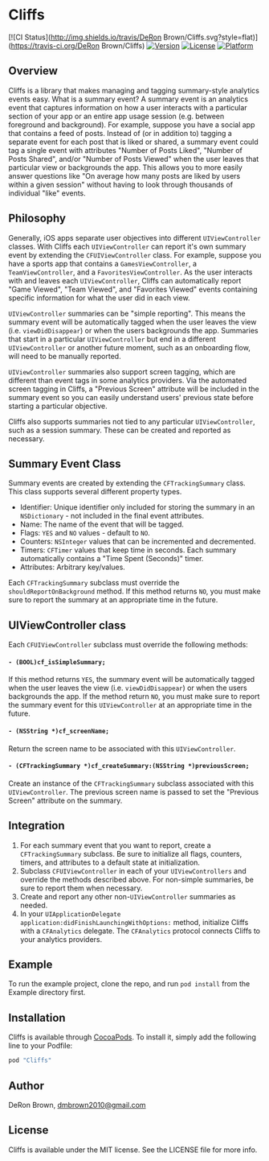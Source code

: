 # Cliffs

[![CI Status](http://img.shields.io/travis/DeRon Brown/Cliffs.svg?style=flat)](https://travis-ci.org/DeRon Brown/Cliffs)
[![Version](https://img.shields.io/cocoapods/v/Cliffs.svg?style=flat)](http://cocoapods.org/pods/Cliffs)
[![License](https://img.shields.io/cocoapods/l/Cliffs.svg?style=flat)](http://cocoapods.org/pods/Cliffs)
[![Platform](https://img.shields.io/cocoapods/p/Cliffs.svg?style=flat)](http://cocoapods.org/pods/Cliffs)

## Overview

Cliffs is a library that makes managing and tagging summary-style analytics events
easy. What is a summary event? A summary event is an analytics event that captures
information on how a user interacts with a particular section of your app or an entire
app usage session (e.g. between foreground and background). For example, suppose you
have a social app that contains a feed of posts. Instead of (or in addition to) tagging
a separate event for each post that is liked or shared, a summary event could tag a
single event with attributes "Number of Posts Liked", "Number of Posts Shared", and/or
"Number of Posts Viewed" when the user leaves that particular view or backgrounds the
app. This allows you to more easily answer questions like "On average how many posts
are liked by users within a given session" without having to look through thousands of
individual "like" events.

## Philosophy

Generally, iOS apps separate user objectives into different `UIViewController` classes.
With Cliffs each `UIViewController` can report it's own summary event by extending
the `CFUIViewController` class. For example, suppose you have a sports app that contains
a `GamesViewController`, a `TeamViewController`, and a `FavoritesViewController`. As
the user interacts with and leaves each `UIViewController`, Cliffs can automatically
report "Game Viewed", "Team Viewed", and "Favorites Viewed" events containing specific
information for what the user did in each view.

`UIViewController` summaries can be "simple reporting". This means the summary event
will be automatically tagged when the user leaves the view (i.e. `viewDidDisappear`)
or when the users backgrounds the app. Summaries that start in a particular
`UIViewController` but end in a different `UIViewController` or another future moment,
such as an onboarding flow, will need to be manually reported.

`UIViewController` summaries also support screen tagging, which are different than
event tags in some analytics providers. Via the automated screen tagging in Cliffs,
a "Previous Screen" attribute will be included in the summary event so
you can easily understand users' previous state before starting a particular objective.

Cliffs also supports summaries not tied to any particular `UIViewController`, such
as a session summary. These can be created and reported as necessary.

## Summary Event Class

Summary events are created by extending the `CFTrackingSummary` class. This class
supports several different property types.
* Identifier: Unique identifier only included for storing the summary in an
`NSDictionary` - not included in the final event attributes.
* Name: The name of the event that will be tagged.
* Flags: `YES` and `NO` values - default to `NO`.
* Counters: `NSInteger` values that can be incremented and decremented.
* Timers: `CFTimer` values that keep time in seconds. Each summary automatically
contains a "Time Spent (Seconds)" timer.
* Attributes: Arbitrary key/values.

Each `CFTrackingSummary` subclass must override the `shouldReportOnBackground`
method. If this method returns `NO`, you must make sure to report the summary
at an appropriate time in the future.

## UIViewController class

Each `CFUIViewController` subclass must override the following methods:

#### `- (BOOL)cf_isSimpleSummary;`

If this method returns `YES`, the summary event will be automatically tagged when
the user leaves the view (i.e. `viewDidDisappear`) or when the users backgrounds the
app. If the method return `NO`, you must make sure to report the summary event for
this `UIViewController` at an appropriate time in the future.

#### `- (NSString *)cf_screenName;`

Return the screen name to be associated with this `UIViewController`.

#### `- (CFTrackingSummary *)cf_createSummary:(NSString *)previousScreen;`

Create an instance of the `CFTrackingSummary` subclass associated with this
`UIViewController`. The previous screen name is passed to set the "Previous Screen"
attribute on the summary.

## Integration

1. For each summary event that you want to report, create a `CFTrackingSummary`
subclass. Be sure to initialize all flags, counters, timers, and attributes to
a default state at initialization.
2. Subclass `CFUIViewController` in each of your `UIViewControllers` and override
the methods described above. For non-simple summaries, be sure to report them when
necessary.
3. Create and report any other non-`UIViewController` summaries as needed.
4. In your `UIApplicationDelegate` `application:didFinishLaunchingWithOptions:` method,
initialize Cliffs with a `CFAnalytics` delegate. The `CFAnalytics` protocol connects
Cliffs to your analytics providers.

## Example

To run the example project, clone the repo, and run `pod install` from the Example directory first.

## Installation

Cliffs is available through [CocoaPods](http://cocoapods.org). To install
it, simply add the following line to your Podfile:

```ruby
pod "Cliffs"
```

## Author

DeRon Brown, dmbrown2010@gmail.com

## License

Cliffs is available under the MIT license. See the LICENSE file for more info.
